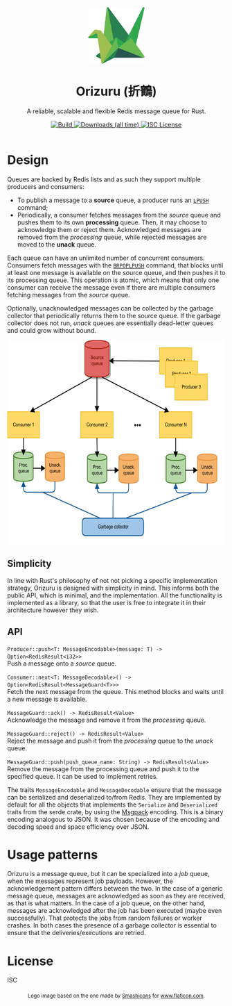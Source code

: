 <div align="center">
  <img alt="Orizuru logo" src="https://github.com/rubik/orizuru/raw/master/images/logo.png" height="130" />
</div>

<div align="center">
  <h1>Orizuru (折鶴)</h1>
  <p>A reliable, scalable and flexible Redis message queue for Rust.</p>
  <a href="https://travis-ci.org/rubik/orizuru">
    <img src="https://img.shields.io/travis/rubik/orizuru?style=for-the-badge" alt="Build">
  </a>
  <a href="https://crates.io/crates/orizuru">
   <img src="https://img.shields.io/crates/d/orizuru?style=for-the-badge" alt="Downloads (all time)">
  <a>
  <a href="https://github.com/rubik/orizuru/blob/master/LICENSE">
    <img src="https://img.shields.io/crates/l/orizuru?style=for-the-badge" alt="ISC License">
  </a>
  <br>
  <br>
</div>


# Design
Queues are backed by Redis lists and as such they support multiple producers
and consumers:

* To publish a message to a **source** queue, a producer runs an
  [`LPUSH`](https://redis.io/commands/lpush) command;
* Periodically, a consumer fetches messages from the *source* queue and pushes
  them to its own **processing** queue. Then, it may choose to acknowledge them
  or reject them. Acknowledged messages are removed from the *processing*
  queue, while rejected messages are moved to the **unack** queue.

Each queue can have an unlimited number of concurrent consumers. Consumers
fetch messages with the [`BRPOPLPUSH`](https://redis.io/commands/brpoplpush)
command, that blocks until at least one message is available on the source
queue, and then pushes it to its processing queue. This operation is atomic,
which means that only one consumer can receive the message even if there are
multiple consumers fetching messages from the *source* queue.

Optionally, unacknowledged messages can be collected by the garbage collector
that periodically returns them to the source queue. If the garbage collector
does not run, *unack* queues are essentially dead-letter queues and could grow
without bound.

<p align="center">
  <img alt="Orizuru architecture" src="https://github.com/rubik/orizuru/raw/master/images/architecture.png" height="470" />
</p>

## Simplicity
In line with Rust's philosophy of not not picking a specific implementation
strategy, Orizuru is designed with simplicity in mind. This informs both the
public API, which is minimal, and the implementation. All the functionality is
implemented as a library, so that the user is free to integrate it in their
architecture however they wish.

## API

`Producer::push<T: MessageEncodable>(message: T) -> Option<RedisResult<i32>>`<br/>
    Push a message onto a *source* queue.

`Consumer::next<T: MessageDecodable>() -> Option<RedisResult<MessageGuard<T>>>`<br/>
    Fetch the next message from the queue. This method blocks and waits until a
    new message is available.

`MessageGuard::ack() -> RedisResult<Value>`<br/>
    Acknowledge the message and remove it from the *processing* queue.

`MessageGuard::reject() -> RedisResult<Value>`<br/>
    Reject the message and push it from the *processing* queue to the *unack*
    queue.

`MessageGuard::push(push_queue_name: String) -> RedisResult<Value>`<br/>
    Remove the message from the processing queue and push it to the specified
    queue. It can be used to implement retries.

The traits `MessageEncodable` and `MessageDecodable` ensure that the message
can be serialized and deserialized to/from Redis. They are implemented by
default for all the objects that implements the `Serialize` and `Deserialized`
traits from the serde crate, by using the [Msgpack](https://msgpack.org/)
encoding. This is a binary encoding analogous to JSON. It was chosen because
of the encoding and decoding speed and space efficiency over JSON.

# Usage patterns
Orizuru is a message queue, but it can be specialized into a *job* queue, when
the messages represent job payloads. However, the acknowledgement pattern
differs between the two. In the case of a generic message queue, messages are
acknowledged as soon as they are received, as that is what matters. In the case
of a job queue, on the other hand, messages are acknowledged after the job has
been executed (maybe even successfully). That protects the jobs from random
failures or worker crashes. In both cases the presence of a garbage collector
is essential to ensure that the deliveries/executions are retried.

# License

ISC

<p align="center"><sub>Logo image based on the one made by <a href="https://www.flaticon.com/authors/smashicons" title="Smashicons">Smashicons</a> for <a href="https://www.flaticon.com/" title="Flaticon">www.flaticon.com</a>.</p>
